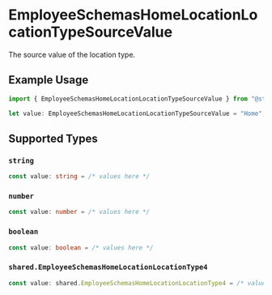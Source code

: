 # EmployeeSchemasHomeLocationLocationTypeSourceValue

The source value of the location type.

## Example Usage

```typescript
import { EmployeeSchemasHomeLocationLocationTypeSourceValue } from "@stackone/stackone-client-ts/sdk/models/shared";

let value: EmployeeSchemasHomeLocationLocationTypeSourceValue = "Home";
```

## Supported Types

### `string`

```typescript
const value: string = /* values here */
```

### `number`

```typescript
const value: number = /* values here */
```

### `boolean`

```typescript
const value: boolean = /* values here */
```

### `shared.EmployeeSchemasHomeLocationLocationType4`

```typescript
const value: shared.EmployeeSchemasHomeLocationLocationType4 = /* values here */
```

